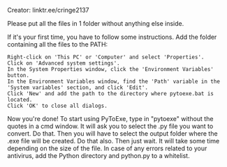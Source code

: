 Creator: linktr.ee/cringe2137

Please put all the files in 1 folder without anything else inside.

If it's your first time, you have to follow some instructions.
Add the folder containing all the files to the PATH:

    Right-click on 'This PC' or 'Computer' and select 'Properties'.
    Click on 'Advanced system settings'.
    In the System Properties window, click the 'Environment Variables' button.
    In the Environment Variables window, find the 'Path' variable in the 'System variables' section, and click 'Edit'.
    Click 'New' and add the path to the directory where pytoexe.bat is located.
    Click 'OK' to close all dialogs.

Now you're done! To start using PyToExe, type in "pytoexe" without the quotes in a cmd window.
It will ask you to select the .py file you want to convert. Do that.
Then you will have to select the output folder where the .exe file will be created. Do that also.
Then just wait. It will take some time depending on the size of the file.
In case of any errors related to your antivirus, add the Python directory and python.py to a whitelist.